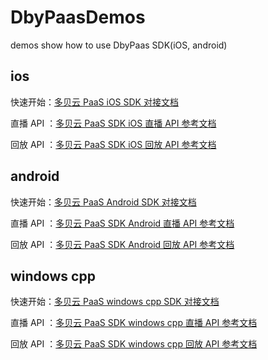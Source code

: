 # DbyPaasDemos
demos show how to use DbyPaas SDK(iOS, android) 

## ios 
快速开始：[多贝云 PaaS iOS SDK 对接文档](https://sail-doc.duobeiyun.net/guide/ios.html)

直播 API ：[多贝云 PaaS SDK iOS 直播 API 参考文档](https://sail-doc.duobeiyun.net/ios/v1.0.0/live.html)

回放 API ：[多贝云 PaaS SDK iOS 回放 API 参考文档](https://sail-doc.duobeiyun.net/ios/v1.0.0/playback.html)

## android 
快速开始：[多贝云 PaaS Android SDK 对接文档](https://sail-doc.duobeiyun.net/guide/android.html)

直播 API ：[多贝云 PaaS SDK Android 直播 API 参考文档](https://sail-doc.duobeiyun.net/android/v1.0.0/live.html)

回放 API ：[多贝云 PaaS SDK Android 回放 API 参考文档](https://sail-doc.duobeiyun.net/android/v1.0.0/playback.html)

## windows cpp
快速开始：[多贝云 PaaS windows cpp SDK 对接文档](https://sail-doc.duobeiyun.net/docs/paas/windows/guide)

直播 API ：[多贝云 PaaS SDK windows cpp 直播 API 参考文档](https://sail-doc.duobeiyun.net/docs/paas/windows/index)

回放 API ：[多贝云 PaaS SDK windows cpp 回放 API 参考文档](https://sail-doc.duobeiyun.net/docs/paas/windows/playbackindex)